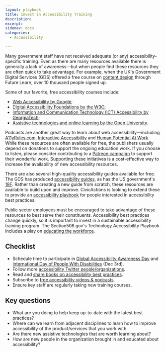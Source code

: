 ```yaml
---
layout: playbook
title: Invest in Accessibility Training
description: 
excerpt: 
sidenav: docs
categories:
  - Accessibility

---
```


Many government staff have not received adequate (or any) accessibility-specific training. Even as there are many resources available there is generally a lack of awareness—but when people find these resources they are often quick to take advantage. For example, when the UK's Government Digital Services (GDS) offered a free course on [content design](https://www.futurelearn.com/courses/introduction-to-content-design) through Future Learn, over 10 thousand people signed up.

Some of our favorite, free accessibility courses include:

* [Web Accessibility by Google](https://www.udacity.com/course/web-accessibility--ud891);
* [Digital Accessibility Foundations by the W3C](https://www.w3.org/WAI/fundamentals/foundations-course/);
* [Information and Communication Technology (ICT) Accessibility by GeorgiaTech](https://www.edx.org/course/information-and-communication-technology-ict-acces);
* [Assistive technologies and online learning by the Open University](https://www.open.edu/openlearn/education-development/assistive-technologies-and-online-learning/content-section-0?active-tab=description-tab).

Podcasts are another great way to learn about web accessibility—including [A11yRules.com](https://a11yrules.com/), [Interactive Accessibility](http://www.interactiveaccessibility.com/iap-podcasts) and [Human Potential At Work](https://www.ruhglobal.com/podcasthuman-potential-work/). While these resources are often available for free, the publishers usually depend on donations to support the ongoing education work. If you choose to listen, please consider contributing to a [Patreon campaign](https://www.patreon.com/steenhout) to support their wonderful work. Supporting these initiatives is a cost-effective way to increase the availability of new accessibility resources.

There are also several high-quality accessibility guides available for free. The GDS has produced [accessibility guides](https://alphagov.github.io/accessibility-guidance/), as has the US government's [18F](https://accessibility.18f.gov/). Rather than creating a new guide from scratch, these resources are available to build upon and improve. CivicActions is looking to extend these to provide an [accessibility playbook](https://civicactions.github.io/accessibility/) for people interested in accessibility best practices.

Public sector employees must be encouraged to take advantage of these resources to best serve their constituents. Accessibility best practices change quickly, so it is important to invest in a sustainable accessibility training program. The Section508.gov's Technology Accessibility Playbook includes a play on [educating the workforce](https://section508.gov/tools/playbooks/technology-accessibility-playbook-intro/play12).

## Checklist

* Schedule time to participate in [Global Accessibility Awareness Day](https://globalaccessibilityawarenessday.org/) and [International Day of People With Disabilities](https://idpwd.org/) (Dec 3rd).
* Follow more [accessibility Twitter people/organizations](https://github.com/joe-watkins/top-people-to-follow-in-web-accessibility).
* Read and [share books on accessibility best practices](https://pressbooks.library.ryerson.ca/catalog/accessibility).
* Subscribe to [free accessibility videos & podcasts](/guide/resources).
* Ensure key staff are regularly taking new training courses.

## Key questions

* What are you doing to help keep up-to-date with the latest best practices?
* Where can we learn from adjacent disciplines to learn how to improve accessibility of the product/services that you work with.
* Are there new assistive technologies that are worth learning about?
* How are new people in the organization brought in and educated about accessibility?
